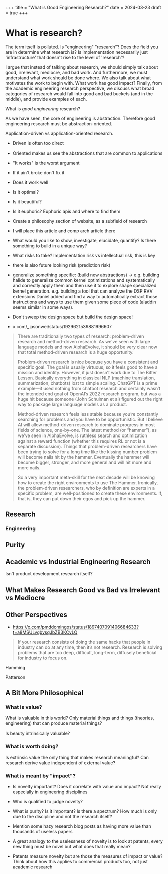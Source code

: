 +++
title = "What is Good Engineering Research?"
date = 2024-03-23
draft = true
+++

# What is research?

The term itself is polluted. Is "engineering" "research"? Does the field you are in determine what research is? Is implementation necessarily just 'infrastructure' that doesn't rise to the level of 'research'?

I argue that instead of talking about research, we should simply talk about good, irrelevant, mediocre, and bad work. And furthermore, we must understand what work should be done where. We also talk about what motivates the work to begin with. What work has good impact?
Finally, from the academic engineering research perspective, we discuss what broad categories of research would fall into good and bad buckets (and in the middle), and provide examples of each.

What is _good_ _engineering_ research?

As we have seen, the core of engineering is abstraction. Therefore good engineering research must be abstraction-oriented.

Application-driven vs application-oriented research.
  - Driven is often too direct
  - Oriented makes us see the abstractions that are common to applications

- "It works" is the worst argument
- If it ain't broke don't fix it
- Does it work well
- Is it optimal?
- Is it beautiful?
- Is it euphoric? Euphoric apis and where to find them
- Create a philosophy section of website, as a subfield of research
- I will place this article and comp arch article there

- What would you like to show, investigate, elucidate, quantify? Is there something to build in a unique way?

- What risks to take? Implementation risk vs intellectual risk, this is key
- there is also future looking risk (prediction risk)

- generalize something specific: (build new abstractions) -> e.g. building halide to generalize common kernel optimizations and systematically and correctly apply them and then use it to explore shape specialized kernel generation. e.g. building a tool that can analyze the DSP RVV extensions Daniel added and find a way to automatically extract those instructions and ways to use them given some piece of code (aladdin seems similar in some ways).
- Don't sweep the design space but build the design space!

- x.com/_jasonwei/status/1929621539881996607

> There are traditionally two types of research: problem-driven research and method-driven research. As we’ve seen with large language models and now AlphaEvolve, it should be very clear now that total method-driven research is a huge opportunity.
>
> Problem-driven research is nice because you have a consistent and specific goal. The goal is usually virtuous, so it feels good to have a mission and identity. However, it just doesn’t work due to The Bitter Lesson. Basically everything in classical NLP (machine translation, summarization, chatbots) lost to simple scaling. ChatGPT is a prime example—it used nothing from chatbot research and certainly wasn’t the intended end goal of OpenAI’s 2022 research program, but was a huge hit because someone (John Schulman et al) figured out the right way to package large language models as a product.
>
> Method-driven research feels less stable because you’re constantly searching for problems and you have to be opportunistic. But I believe AI will allow method-driven research to dominate progress in most fields of science, one-by-one. The latest method (or “hammer”), as we’ve seen in AlphaEvolve, is ruthless search and optimization against a reward function (whether this requires RL or not is a separate discussion). Things that problem-driven researchers have been trying to solve for a long time like the kissing number problem will become nails hit by the hammer. Eventually the hammer will become bigger, stronger, and more general and will hit more and more nails.
>
> So a very important meta-skill for the next decade will be knowing how to create the right environments to use The Hammer. Ironically, the problem-driven researchers, who by definition are experts in a specific problem, are well-positioned to create these environments. If, that is, they can put down their egos and pick up the hammer.

## Research

### Engineering

## Purity

## Academic vs Industrial Engineering Research

Isn't product development research itself?

## What Makes Research Good vs Bad vs Irrelevant vs Mediocre

## Other Perspectives

- https://x.com/pmddomingos/status/1897407091406684633?t=a8MSULvgbvsqJbZB3KCvLQ

> If your research consists of doing the same hacks that people in industry can do at any time, then it’s not research. Research is solving problems that are too deep, difficult, long-term, diffusely beneficial for industry to focus on.

Hamming

Patterson

## A Bit More Philosophical

### What is value?

What is valuable in this world? Only material things and things (theories, engineering) that can produce material things?

Is beauty intrinsically valuable?

### What is worth doing?

Is extrinsic value the only thing that makes research meaningful? Can research derive value independent of external value?

### What is meant by "impact"?

- Is novelty important? Does it correlate with value and impact? Not really especially in engineering disciplines
- Who is qualified to judge novelty?
- What is purity? Is it important? Is there a spectrum? How much is only due to the discipline and not the research itself?
- Mention some hazy research blog posts as having more value than thousands of useless papers

- A great analogy to the uselessness of novelty is to look at patents, every new thing must be novel but what does that really mean?
- Patents measure novelty but are those the measures of impact or value? Think about how this applies to commercial products too, not just academic research
